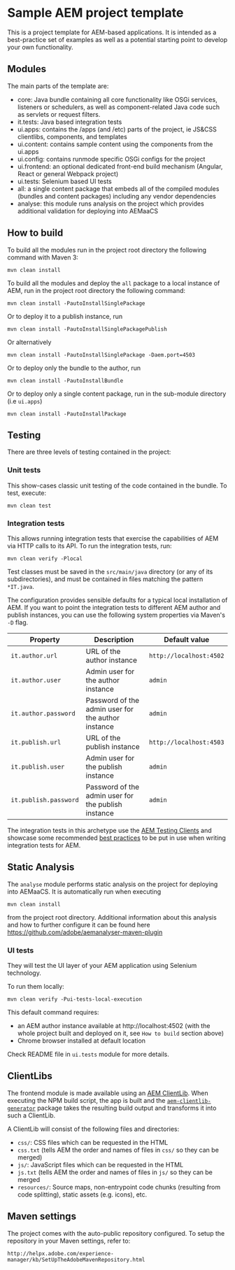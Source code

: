 # Sample AEM project template

This is a project template for AEM-based applications. It is intended as a best-practice set of examples as well as a potential starting point to develop your own functionality.

## Modules

The main parts of the template are:

* core: Java bundle containing all core functionality like OSGi services, listeners or schedulers, as well as component-related Java code such as servlets or request filters.
* it.tests: Java based integration tests
* ui.apps: contains the /apps (and /etc) parts of the project, ie JS&CSS clientlibs, components, and templates
* ui.content: contains sample content using the components from the ui.apps
* ui.config: contains runmode specific OSGi configs for the project
* ui.frontend: an optional dedicated front-end build mechanism (Angular, React or general Webpack project)
* ui.tests: Selenium based UI tests
* all: a single content package that embeds all of the compiled modules (bundles and content packages) including any vendor dependencies
* analyse: this module runs analysis on the project which provides additional validation for deploying into AEMaaCS

## How to build

To build all the modules run in the project root directory the following command with Maven 3:

    mvn clean install

To build all the modules and deploy the `all` package to a local instance of AEM, run in the project root directory the following command:

    mvn clean install -PautoInstallSinglePackage

Or to deploy it to a publish instance, run

    mvn clean install -PautoInstallSinglePackagePublish

Or alternatively

    mvn clean install -PautoInstallSinglePackage -Daem.port=4503

Or to deploy only the bundle to the author, run

    mvn clean install -PautoInstallBundle

Or to deploy only a single content package, run in the sub-module directory (i.e `ui.apps`)

    mvn clean install -PautoInstallPackage

## Testing

There are three levels of testing contained in the project:

### Unit tests

This show-cases classic unit testing of the code contained in the bundle. To
test, execute:

    mvn clean test

### Integration tests

This allows running integration tests that exercise the capabilities of AEM via
HTTP calls to its API. To run the integration tests, run:

    mvn clean verify -Plocal

Test classes must be saved in the `src/main/java` directory (or any of its
subdirectories), and must be contained in files matching the pattern `*IT.java`.

The configuration provides sensible defaults for a typical local installation of
AEM. If you want to point the integration tests to different AEM author and
publish instances, you can use the following system properties via Maven's `-D`
flag.

| Property | Description | Default value |
| --- | --- | --- |
| `it.author.url` | URL of the author instance | `http://localhost:4502` |
| `it.author.user` | Admin user for the author instance | `admin` |
| `it.author.password` | Password of the admin user for the author instance | `admin` |
| `it.publish.url` | URL of the publish instance | `http://localhost:4503` |
| `it.publish.user` | Admin user for the publish instance | `admin` |
| `it.publish.password` | Password of the admin user for the publish instance | `admin` |

The integration tests in this archetype use the [AEM Testing
Clients](https://github.com/adobe/aem-testing-clients) and showcase some
recommended [best
practices](https://github.com/adobe/aem-testing-clients/wiki/Best-practices) to
be put in use when writing integration tests for AEM.

## Static Analysis

The `analyse` module performs static analysis on the project for deploying into AEMaaCS. It is automatically
run when executing

    mvn clean install

from the project root directory. Additional information about this analysis and how to further configure it
can be found here https://github.com/adobe/aemanalyser-maven-plugin

### UI tests

They will test the UI layer of your AEM application using Selenium technology. 

To run them locally:

    mvn clean verify -Pui-tests-local-execution

This default command requires:
* an AEM author instance available at http://localhost:4502 (with the whole project built and deployed on it, see `How to build` section above)
* Chrome browser installed at default location

Check README file in `ui.tests` module for more details.

## ClientLibs

The frontend module is made available using an [AEM ClientLib](https://helpx.adobe.com/experience-manager/6-5/sites/developing/using/clientlibs.html). When executing the NPM build script, the app is built and the [`aem-clientlib-generator`](https://github.com/wcm-io-frontend/aem-clientlib-generator) package takes the resulting build output and transforms it into such a ClientLib.

A ClientLib will consist of the following files and directories:

- `css/`: CSS files which can be requested in the HTML
- `css.txt` (tells AEM the order and names of files in `css/` so they can be merged)
- `js/`: JavaScript files which can be requested in the HTML
- `js.txt` (tells AEM the order and names of files in `js/` so they can be merged
- `resources/`: Source maps, non-entrypoint code chunks (resulting from code splitting), static assets (e.g. icons), etc.

## Maven settings

The project comes with the auto-public repository configured. To setup the repository in your Maven settings, refer to:

    http://helpx.adobe.com/experience-manager/kb/SetUpTheAdobeMavenRepository.html